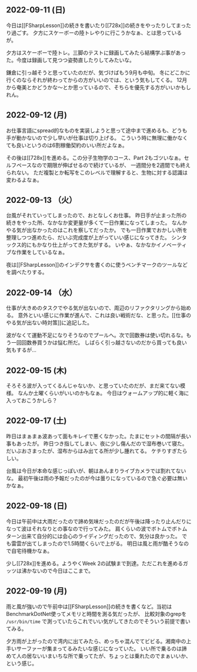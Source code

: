 ## 2022-09-11 (日)

今日は[[FSharpLesson]]の続きを書いたり[[728x]]の続きをやったりしてまったり過ごす。
夕方にスケーボーの陸トレやりに行こうかなぁ、とは思っているが。

夕方はスケーボーで陸トレ。三脚のテストに録画してみたら結構学ぶ事があった。今度は録画して見つつ姿勢直したりしてみたいな。

鎌倉に引っ越そうと思っていたのだが、気づけばもう9月も中旬。
冬にどこかに行くのならそれが終わってからの方がいいのでは、という気もしてくる。
12月から奄美とかどうかな〜とか思っているので、そちらを優先する方がいいかもしれん。

## 2022-09-12 (月)

お仕事言語にspread的なものを実装しようと思って途中まで進めるも、どうも手が動かないので少し早いが仕事は切り上げる。
こういう時に無理に働かなくても良いというのは6割稼働契約のいい所だよなぁ。

その後は[[728x]]を進める。この分子生物学のコース、Part 2もゴツいなぁ。セルフペースなので期限が伸ばせるので続けているが、
一週間分を2週間でも終えられない。
ただ複製とか転写をこのレベルで理解すると、生物に対する認識は変わるよなぁ。

## 2022-09-13 （火）

台風がそれていってしまったので、おとなしくお仕事。
昨日手が止まった所の続きをやった所、なかなか変更量が多くて一日作業になってしまった。
なんかやる気が出なかったのはこれを察してだったか。
でも一日作業でおかしい所を整理しつつ進めたら、だいぶ完成度が上がっていい感じになってきた。
シンタックス的にもかなり仕上がってきた気がする。
いやぁ、なかなかイノベーティブな作業をしているなぁ。

夜は[[FSharpLesson]]のインデクサを書くのに使うベンチマークのツールなどを調べたりする。

## 2022-09-14 （水）

仕事が大きめのタスクでやる気が出ないので、周辺のリファクタリングから始める。
意外といい感じに作業が進んで、これは良い戦術だな、と思った。[[仕事のやる気が出ない時対策]]に追記した。

波がなくて運動不足になりそうなのでプールへ。次で回数券は使い切れるな。もう一回回数券買うかは悩む所だ。
しばらく引っ越さないのだから買っても良い気もするが…

## 2022-09-15 (木)

そろそろ波が入ってくるんじゃないか、と思っていたのだが、まだ来てない模様。
なんか土曜くらいがいいのかもなぁ。
今日はウォームアップ的に軽く海に入っておこうかしら？

## 2022-09-17 (土)

昨日はまぁまぁ波あって面もキレイで悪くなかった。たまにセットの間隔が長い事もあったが。
昨日つき指してしまい、夜に少し傷んだので湿布巻いて寝た。だいぶおさまったが、湿布からはみ出てる所が少し腫れてる。
ケチりすぎたらしい。

台風は今日が本命な感じっぽいが、朝はあんまりライブカメラでは割れてないな。
最初午後は雨の予報だったのが今は曇りになっているので急ぐ必要は無いかなぁ。

## 2022-09-18 (日)

今日は午前中は大雨だったので諦め気味だったのだが午後は降ったり止んだりになって波はそれなりとの事なので行ってみた。
肩くらいの波でボトムでボトムターン出来て自分的には会心のライディングだったので、気分は良かった。
でも雷雲が出てしまったので1.5時間くらいで上がる。
明日は風と雨が酷そうなので自宅待機かなぁ。

少し[[728x]]を進める。ようやくWeek 2の試験まで到達。ただこれを進めるガッツは沸かないので今日はここまで。

## 2022-09-19 (月)

雨と風が強いので午前中は[[FSharpLesson]]の続きを書くなど。当初はBenchmarkDotNet使ってメモリと時間を測る気だったが、
比較対象のgrepを `/usr/bin/time` で測っていたらこれでいい気がしてきたのでそういう前提で書いてみる。

夕方雨が上がったので湾内に出てみたら、めっちゃ混んでてビビる。湘南中の上手いサーファーが集まってるみたいな感じになっていた。
いい所で乗るのは諦めて人の居ないいまいちな所で乗ってたが、ちょっとは乗れたのでまぁいいか、という感じ。